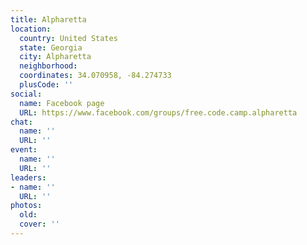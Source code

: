 ```yaml
---
title: Alpharetta
location:
  country: United States
  state: Georgia
  city: Alpharetta
  neighborhood: 
  coordinates: 34.070958, -84.274733
  plusCode: ''
social:
  name: Facebook page
  URL: https://www.facebook.com/groups/free.code.camp.alpharetta
chat:
  name: ''
  URL: ''
event:
  name: ''
  URL: ''
leaders:
- name: ''
  URL: ''
photos:
  old: 
  cover: ''
---
```

